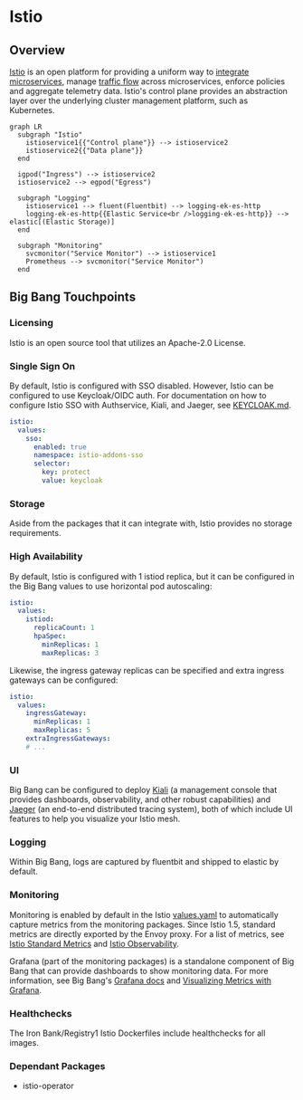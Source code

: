 # Istio

## Overview

[Istio](https://istio.io/latest/docs/concepts/what-is-istio/) is an open platform for providing a uniform way to [integrate microservices](https://istio.io/latest/docs/examples/microservices-istio/), manage [traffic flow](https://istio.io/latest/docs/concepts/traffic-management/) across microservices, enforce policies and aggregate telemetry data. Istio's control plane provides an abstraction
layer over the underlying cluster management platform, such as Kubernetes.

```mermaid
graph LR
  subgraph "Istio"
    istioservice1{{"Control plane"}} --> istioservice2
    istioservice2{{"Data plane"}} 
  end      
  
  igpod("Ingress") --> istioservice2
  istioservice2 --> egpod("Egress")

  subgraph "Logging"
    istioservice1 --> fluent(Fluentbit) --> logging-ek-es-http
    logging-ek-es-http{{Elastic Service<br />logging-ek-es-http}} --> elastic[(Elastic Storage)]
  end

  subgraph "Monitoring"
    svcmonitor("Service Monitor") --> istioservice1
    Prometheus --> svcmonitor("Service Monitor")
  end
```

## Big Bang Touchpoints

### Licensing

Istio is an open source tool that utilizes an Apache-2.0 License.

### Single Sign On

By default, Istio is configured with SSO disabled. However, Istio can be configured to use Keycloak/OIDC auth. For documentation on how to configure Istio SSO with Authservice, Kiali, and Jaeger, see [KEYCLOAK.md](https://repo1.dso.mil/platform-one/big-bang/apps/core/istio-controlplane/-/blob/main/docs/KEYCLOAK.md).

```yaml
istio:
  values:
    sso:
      enabled: true
      namespace: istio-addons-sso
      selector:
        key: protect
        value: keycloak
```

### Storage

Aside from the packages that it can integrate with, Istio provides no storage requirements.

### High Availability

By default, Istio is configured with 1 istiod replica, but it can be configured in the Big Bang values to use horizontal pod autoscaling:

```yaml
istio:
  values:
    istiod:
      replicaCount: 1
      hpaSpec:
        minReplicas: 1
        maxReplicas: 3
```

Likewise, the ingress gateway replicas can be specified and extra ingress gateways can be configured:

```yaml
istio:
  values:
    ingressGateway:
      minReplicas: 1
      maxReplicas: 5
    extraIngressGateways:
    # ...
```

### UI

Big Bang can be configured to deploy [Kiali](https://repo1.dso.mil/platform-one/big-bang/apps/core/kiali) (a management console that provides dashboards, observability, and other robust capabilities) and [Jaeger](https://repo1.dso.mil/platform-one/big-bang/apps/core/jaeger) (an end-to-end distributed tracing system), both of which include UI features to help you visualize your Istio mesh.

### Logging

Within Big Bang, logs are captured by fluentbit and shipped to elastic by default.

### Monitoring

Monitoring is enabled by default in the Istio [values.yaml](https://repo1.dso.mil/platform-one/big-bang/apps/core/istio-controlplane/-/blob/main/chart/values.yaml#L21-22) to automatically capture metrics from the monitoring packages. Since Istio 1.5, standard metrics are directly exported by the Envoy proxy. For a list of metrics, see [Istio Standard Metrics](https://istio.io/latest/docs/reference/config/metrics/#metrics) and [Istio Observability](https://istio.io/latest/docs/ops/best-practices/observability/).

Grafana (part of the monitoring packages) is a standalone component of Big Bang that can provide dashboards to show monitoring data. For more information, see Big Bang's [Grafana docs](https://repo1.dso.mil/platform-one/big-bang/apps/core/monitoring/-/tree/main/docs#grafana) and [Visualizing Metrics with Grafana](https://istio.io/latest/docs/tasks/observability/metrics/using-istio-dashboard/).

### Healthchecks

The Iron Bank/Registry1 Istio Dockerfiles include healthchecks for all images.

### Dependant Packages

- istio-operator